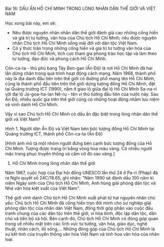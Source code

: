 Bài 16: DẤU ẤN HỒ CHÍ MINH TRONG LÒNG NHÂN DÂN THẾ GIỚI VÀ VIỆT NAM

Học xong bài này, em sẽ:
- Nêu được nguyên nhân nhân dân thế giới đánh giá cao những cống hiến và giá trị tư tưởng, văn hóa của Chủ tịch Hồ Chí Minh; nêu được nguyên nhân Chủ tịch Hồ Chí Minh sống mãi đời với dân tộc Việt Nam.
- Có ý thức trân trọng những cống hiến và giá trị tư tưởng văn hóa của Chủ tịch Hồ Chí Minh, tích cực tham gia phong trào học tập và làm theo tư tưởng, đạo đức và phong cách Hồ Chí Minh.

Côn-ca-ta - thủ phủ bang Tây Ben-gan (Ấn Độ) là nơi Hồ Chí Minh đã hai lần dừng chân trong quá trình hoạt động cách mạng. Năm 1968, thành phố này là địa danh đầu tiên trên thế giới có đường phố mang tên Hồ Chí Minh, cũng là thành phố đầu tiên trên thế giới dựng tượng đồng Hồ Chí Minh, đặt tại Quảng trường ICT (1990), nằm ở giao lộ giữa đại lộ Hồ Chí Minh Sa-na-ri với đại lộ Ja-goa-ha-lan Nê-ru - tên vị thủ tướng đầu tiên của nước này. Sau Ấn Độ, nhiều quốc gia trên thế giới cũng có những hoạt động nhằm lưu niệm và vinh danh Hồ Chí Minh.

Vậy vì sao Chủ tịch Hồ Chí Minh có dấu ấn đặc biệt trong lòng nhân dân thế giới và Việt Nam?

Hình 1. Người dân Ấn Độ và Việt Nam bên bức tượng đồng Hồ Chí Minh tại Quảng trường ICT, thành phố Côn-ca-ta (Ấn Độ)

[Hình ảnh mô tả một nhóm người đứng bên cạnh bức tượng đồng của Hồ Chí Minh. Tượng được trang trí bằng vòng hoa màu vàng. Có nhiều người mặc trang phục truyền thống và cầm cờ đỏ sao vàng.]

1. Hồ Chí Minh trong lòng nhân dân thế giới

Năm 1987, cuộc họp của Đại hội đồng UNESCO lần thứ 24 ở Pa-ri (Pháp) đã ra Nghị quyết số 24C/18.65, ghi nhận: "Năm 1990 sẽ đánh dấu 100 năm kỉ niệm Ngày sinh của Chủ tịch Hồ Chí Minh, Anh hùng giải phóng dân tộc và Nhà văn hóa kiệt xuất của Việt Nam".

Thế giới vinh danh Chủ tịch Hồ Chí Minh xuất phát từ hai nguyên nhân chủ yếu: Chủ tịch Hồ Chí Minh đã cống hiến trọn đời mình cho sự nghiệp giải phóng dân tộc của nhân dân Việt Nam, đồng thời góp phần vào cuộc đấu tranh chung của các dân tộc trên thế giới, vì hòa bình, độc lập dân tộc, dân chủ và tiến bộ xã hội. Bên cạnh đó, Chủ tịch Hồ Chí Minh có đóng góp quan trọng về nhiều mặt trên các lĩnh vực tư tưởng, văn hóa, giáo dục, nghệ thuật, nhân cách, lối sống,... Những đóng góp của Chủ tịch Hồ Chí Minh là sự kết tinh của truyền thống văn hóa Việt Nam và tinh hoa văn hóa của nhân loại.